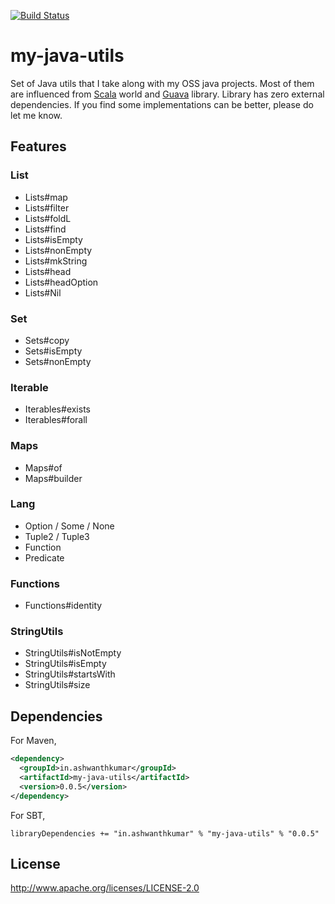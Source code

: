 [![Build Status](https://snap-ci.com/ashwanthkumar/my-java-utils/branch/master/build_image)](https://snap-ci.com/ashwanthkumar/my-java-utils/branch/master)

# my-java-utils
Set of Java utils that I take along with my OSS java projects. Most of them are influenced from [Scala](http://scala-lang.org/) world and [Guava](https://github.com/google/guava) library. Library has zero external dependencies. If you find some implementations can be better, please do let me know.

## Features
### List
- Lists#map
- Lists#filter
- Lists#foldL
- Lists#find
- Lists#isEmpty
- Lists#nonEmpty
- Lists#mkString
- Lists#head
- Lists#headOption
- Lists#Nil

### Set
- Sets#copy
- Sets#isEmpty
- Sets#nonEmpty

### Iterable
- Iterables#exists
- Iterables#forall

### Maps
- Maps#of
- Maps#builder

### Lang
- Option / Some / None
- Tuple2 / Tuple3
- Function
- Predicate

### Functions
- Functions#identity

### StringUtils
- StringUtils#isNotEmpty
- StringUtils#isEmpty
- StringUtils#startsWith
- StringUtils#size

## Dependencies

For Maven,
```xml
<dependency>
  <groupId>in.ashwanthkumar</groupId>
  <artifactId>my-java-utils</artifactId>
  <version>0.0.5</version>
</dependency>
```

For SBT,
```
libraryDependencies += "in.ashwanthkumar" % "my-java-utils" % "0.0.5"
```

## License
http://www.apache.org/licenses/LICENSE-2.0
